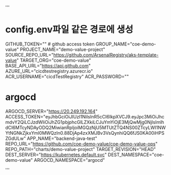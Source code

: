 '''

# config.env파일 같은 경로에 생성
GITHUB_TOKEN="" # github access token
GROUP_NAME="coe-demo-value"
PROJECT_NAME="demo-value-project"
SOURCE_REPO_URL="https://github.com/ArsenalRegistry/aks-template-value"
TARGET_ORG="coe-demo-value"
BASE_API_URL="https://api.github.com"
AZURE_URL="cicdtestregistry.azurecr.io"
ACR_USERNAME="cicdTestRegistry"
ACR_PASSWORD=""
# argocd
ARGOCD_SERVER="https://20.249.192.164"
ACCESS_TOKEN="eyJhbGciOiJIUzI1NiIsInR5cCI6IkpXVCJ9.eyJpc3MiOiJhcmdvY2QiLCJzdWIiOiJhZG1pbjphcGlLZXkiLCJuYmYiOjE3MjQwMjg0NjIsImlhdCI6MTcyNDAyODQ2MiwianRpIjoiMGQzNjU5MTUtZTQ4NS00ZTcyLWI1NWYtNGNkZjkxYmI0MWQzIn0.88DjAp4zxXMJBv3VsQynhiQQ6fJS0KA00iHPSZGdULw"
APP_NAME="backend-java-test"
REPO_URL="https://github.com/coe-demo-value/coe-demo-value-ops"
REPO_PATH="charts/demo-value-project"
TARGET_REVISION="HEAD"
DEST_SERVER="https://kubernetes.default.svc"
DEST_NAMESPACE="coe-demo-value"
ARGOCD_NAMESPACE="argocd"

'''
